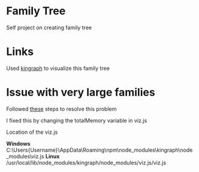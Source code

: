 # Family Tree
Self project on creating family tree

# Links
Used [kingraph](https://github.com/rstacruz/kingraph) to visualize this family tree

# Issue with very large families
Followed [these](https://github.com/rstacruz/kingraph/issues/6) steps to resolve this problem

I fixed this by changing the totalMemory variable in viz.js

Location of the viz.js

**Windows** C:\Users\{Username}\AppData\Roaming\npm\node_modules\kingraph\node_modules\viz.js
**Linux** /usr/local/lib/node_modules/kingraph/node_modules/viz.js/viz.js

